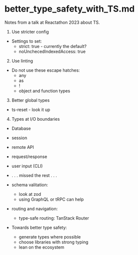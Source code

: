 
# better_type_safety_with_TS.md

Notes from a talk at Reactathon 2023 about TS.

1. Use stricter config
  - Settings to set:
    - strict: true - currently the default?
    - noUnchecedIndexedAccess: true
2. Use linting
  - Do not use these escape hatches:
    - any
    - as
    - !
    - object and function types
3. Better global types
  - ts-reset - look it up
4. Types at I/O boundaries
  - Database
  - session
  - remote API
  - request/response
  - user input (CLI)
  - . . . missed the rest . . .
  - schema valitation:
    - look at zod
    - using GraphQL or tRPC can help
  - routing and navigation:
    - type-safe routing: TanStack Router

- Towards better type safety:
  - generate types where possible
  - choose libraries with strong typing
  - lean on the ecosystem

